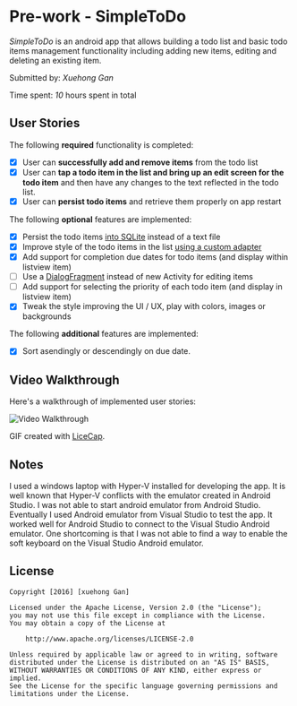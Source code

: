 # Pre-work - SimpleToDo

*SimpleToDo* is an android app that allows building a todo list and basic todo items management functionality including adding new items, editing and deleting an existing item.

Submitted by: *Xuehong Gan*

Time spent: *10* hours spent in total

## User Stories

The following **required** functionality is completed:

* [X] User can **successfully add and remove items** from the todo list
* [X] User can **tap a todo item in the list and bring up an edit screen for the todo item** and then have any changes to the text reflected in the todo list.
* [X] User can **persist todo items** and retrieve them properly on app restart

The following **optional** features are implemented:

* [X] Persist the todo items [into SQLite](http://guides.codepath.com/android/Persisting-Data-to-the-Device#sqlite) instead of a text file
* [x] Improve style of the todo items in the list [using a custom adapter](http://guides.codepath.com/android/Using-an-ArrayAdapter-with-ListView)
* [X] Add support for completion due dates for todo items (and display within listview item)
* [ ] Use a [DialogFragment](http://guides.codepath.com/android/Using-DialogFragment) instead of new Activity for editing items
* [ ] Add support for selecting the priority of each todo item (and display in listview item)
* [X] Tweak the style improving the UI / UX, play with colors, images or backgrounds

The following **additional** features are implemented:

* [X] Sort asendingly or descendingly on due date.

## Video Walkthrough 

Here's a walkthrough of implemented user stories:

<img src='http://i.imgur.com/rHVSN7V.gif' title='Video Walkthrough' width='' alt='Video Walkthrough' />

GIF created with [LiceCap](http://www.cockos.com/licecap/).

## Notes

I used a windows laptop with Hyper-V installed for developing the app. It is well known that Hyper-V conflicts with the emulator created in Android Studio. I was not able to start android emulator from Android Studio. Eventually I used Android emulator from Visual Studio to test the app. It worked well for Android Studio to connect to the Visual Studio Android emulator. One shortcoming is that I was not able to find a way to enable the soft keyboard on the Visual Studio Android emulator. 

## License

    Copyright [2016] [xuehong Gan]

    Licensed under the Apache License, Version 2.0 (the "License");
    you may not use this file except in compliance with the License.
    You may obtain a copy of the License at

        http://www.apache.org/licenses/LICENSE-2.0

    Unless required by applicable law or agreed to in writing, software
    distributed under the License is distributed on an "AS IS" BASIS,
    WITHOUT WARRANTIES OR CONDITIONS OF ANY KIND, either express or implied.
    See the License for the specific language governing permissions and
    limitations under the License.
